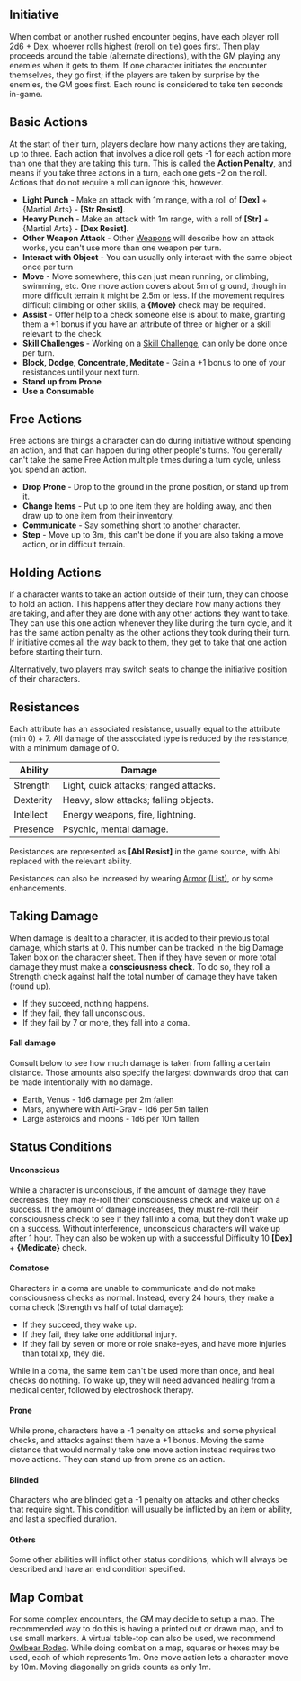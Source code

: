 ## Initiative
When combat or another rushed encounter begins, have each player roll 2d6 + Dex, whoever rolls highest (reroll on tie) goes first. Then play proceeds around the table (alternate directions), with the GM playing any enemies when it gets to them. If one character initiates the encounter themselves, they go first; if the players are taken by surprise by the enemies, the GM goes first. Each round is considered to take ten seconds in-game.
## Basic Actions
At the start of their turn, players declare how many actions they are taking, up to three.
Each action that involves a dice roll gets -1 for each action more than one that they are taking this turn.
This is called the **Action Penalty**, and means if you take three actions in a turn, each one gets -2 on the roll.
Actions that do not require a roll can ignore this, however.
- **Light Punch** - Make an attack with 1m range, with a roll of **\[Dex\]** + {Martial Arts} - **\[Str Resist\]**.
- **Heavy Punch** - Make an attack with 1m range, with a roll of **\[Str\]**  + {Martial Arts} - **\[Dex Resist\]**.
- **Other Weapon Attack** - Other [Weapons](/Items/Weapons.md) will describe how an attack works, you can't use more than one weapon per turn.
- **Interact with Object** - You can usually only interact with the same object once per turn
- **Move** - Move somewhere, this can just mean running, or climbing, swimming, etc. One move action covers about 5m of ground, though in more difficult terrain it might be 2.5m or less. If the movement requires difficult climbing or other skills, a **{Move}** check may be required.
- **Assist** - Offer help to a check someone else is about to make, granting them a +1 bonus if you have an attribute of three or higher or a skill relevant to the check.
- **Skill Challenges** - Working on a [Skill Challenge](/Rules/Checks.md#Multi-Turn%20Checks.md), can only be done once per turn.
- **Block, Dodge, Concentrate, Meditate** - Gain a +1 bonus to one of your resistances until your next turn.
- **Stand up from Prone**
- **Use a Consumable**
## Free Actions
Free actions are things a character can do during initiative without spending an action, and that can happen during other people's turns. You generally can't take the same Free Action multiple times during a turn cycle, unless you spend an action.
- **Drop Prone** - Drop to the ground in the prone position, or stand up from it.
- **Change Items** - Put up to one item they are holding away, and then draw up to one item from their inventory.
- **Communicate** - Say something short to another character.
- **Step** - Move up to 3m, this can't be done if you are also taking a move action, or in difficult terrain.
## Holding Actions
If a character wants to take an action outside of their turn, they can choose to hold an action. This happens after they declare how many actions they are taking, and after they are done with any other actions they want to take. They can use this one action whenever they like during the turn cycle, and it has the same action penalty as the other actions they took during their turn. If initiative comes all the way back to them, they get to take that one action before starting their turn.

Alternatively, two players may switch seats to change the initiative position of their characters.
## Resistances
Each attribute has an associated resistance, usually equal to the attribute (min 0) + 7. All damage of the associated type is reduced by the resistance, with a minimum damage of 0.

| Ability   | Damage                                |
| --------- | ------------------------------------- |
| Strength  | Light, quick attacks; ranged attacks. |
| Dexterity | Heavy, slow attacks; falling objects. |
| Intellect | Energy weapons, fire, lightning.      |
| Presence  | Psychic, mental damage.               |
Resistances are represented as **\[Abl Resist]** in the game source, with Abl replaced with the relevant ability.

Resistances can also be increased by wearing [Armor](Checks.md#Armor) [(List)](/Items/Armors.md), or by some enhancements.
## Taking Damage
When damage is dealt to a character, it is added to their previous total damage, which starts at 0. This number can be tracked in the big Damage Taken box on the character sheet. Then if they have seven or more total damage they must make a **consciousness check**. To do so, they roll a Strength check against half the total number of damage they have taken (round up).
- If they succeed, nothing happens.
- If they fail, they fall unconscious.
- If they fail by 7 or more, they fall into a coma.
#### Fall damage
Consult below to see how much damage is taken from falling a certain distance. Those amounts also specify the largest downwards drop that can be made intentionally with no damage.
- Earth, Venus - 1d6 damage per 2m fallen
- Mars, anywhere with Arti-Grav - 1d6 per 5m fallen
- Large asteroids and moons - 1d6 per 10m fallen
## Status Conditions
#### Unconscious
 While a character is unconscious, if the amount of damage they have decreases, they may re-roll their consciousness check and wake up on a success. If the amount of damage increases, they must re-roll their consciousness check to see if they fall into a coma, but they don't wake up on a success. Without interference, unconscious characters will wake up after 1 hour. They can also be woken up with a successful Difficulty 10 **\[Dex\]** + **{Medicate}** check.
#### Comatose
Characters in a coma are unable to communicate and do not make consciousness checks as normal. Instead, every 24 hours, they make a coma check (Strength vs half of total damage):
- If they succeed, they wake up.
- If they fail, they take one additional injury.
- If they fail by seven or more or role snake-eyes, and have more injuries than total xp, they die.

While in a coma, the same item can't be used more than once, and heal checks do nothing. To wake up, they will need advanced healing from a medical center, followed by electroshock therapy.
#### Prone
While prone, characters have a -1 penalty on attacks and some physical checks, and attacks against them have a +1 bonus. Moving the same distance that would normally take one move action instead requires two move actions. They can stand up from prone as an action.
#### Blinded
Characters who are blinded get a -1 penalty on attacks and other checks that require sight. This condition will usually be inflicted by an item or ability, and last a specified duration.
#### Others
Some other abilities will inflict other status conditions, which will always be described and have an end condition specified.
## Map Combat
For some complex encounters, the GM may decide to setup a map. The recommended way to do this is having a printed out or drawn map, and to use small markers. A virtual table-top can also be used, we recommend [Owlbear Rodeo](https://www.owlbear.rodeo/). While doing combat on a map, squares or hexes may be used, each of which represents 1m. One move action lets a character move by 10m. Moving diagonally on grids counts as only 1m. 
